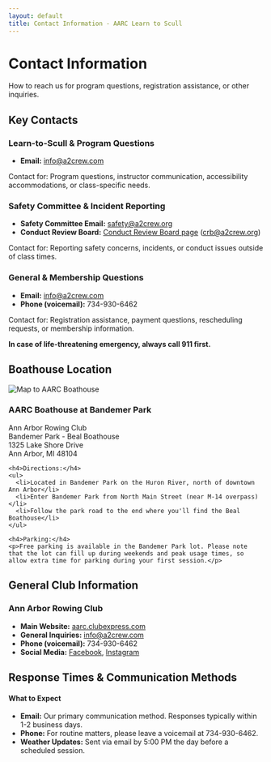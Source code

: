 ```yaml
---
layout: default
title: Contact Information - AARC Learn to Scull
---
```


<div class="about-header">
  <h1>Contact Information</h1>
  <p class="lead">How to reach us for program questions, registration assistance, or other inquiries.</p>
</div>

## Key Contacts

<div class="contact-grid">
  <div class="contact-card">
    <h3>Learn-to-Scull & Program Questions</h3>
    <ul>
      <li><strong>Email:</strong> <a href="mailto:info@a2crew.com">info@a2crew.com</a></li>
    </ul>
    <p>Contact for: Program questions, instructor communication, accessibility accommodations, or class-specific needs.</p>
  </div>
  
  <div class="contact-card">
    <h3>Safety Committee & Incident Reporting</h3>
    <ul>
      <li><strong>Safety Committee Email:</strong> <a href="mailto:safety@a2crew.org">safety@a2crew.org</a></li>
      <li><strong>Conduct Review Board:</strong> <a href="https://aarc.clubexpress.com/content.aspx?page_id=22&club_id=757878&module_id=130907" target="_blank">Conduct Review Board page</a> (<a href="mailto:crb@a2crew.org">crb@a2crew.org</a>)</li>
    </ul>
    <p>Contact for: Reporting safety concerns, incidents, or conduct issues outside of class times.</p>
  </div>
  
  <div class="contact-card">
    <h3>General & Membership Questions</h3>
    <ul>
      <li><strong>Email:</strong> <a href="mailto:info@a2crew.com">info@a2crew.com</a></li>
      <li><strong>Phone (voicemail):</strong> 734-930-6462</li>
    </ul>
    <p>Contact for: Registration assistance, payment questions, rescheduling requests, or membership information.</p>
    <p><strong>In case of life-threatening emergency, always call 911 first.</strong></p>
  </div>
</div>

## Boathouse Location

<div class="location-info">
  <div class="location-map">
    <img src="https://maps.googleapis.com/maps/api/staticmap?center=Bandemer+Park+Ann+Arbor+MI&zoom=14&size=400x300&maptype=roadmap&markers=color:red%7CBandemer+Park+Ann+Arbor+MI" alt="Map to AARC Boathouse" loading="lazy">
  </div>
  
  <div class="location-details">
    <h3>AARC Boathouse at Bandemer Park</h3>
    <p>Ann Arbor Rowing Club<br>
    Bandemer Park - Beal Boathouse<br>
    1325 Lake Shore Drive<br>
    Ann Arbor, MI 48104</p>
    
    <h4>Directions:</h4>
    <ul>
      <li>Located in Bandemer Park on the Huron River, north of downtown Ann Arbor</li>
      <li>Enter Bandemer Park from North Main Street (near M-14 overpass)</li>
      <li>Follow the park road to the end where you'll find the Beal Boathouse</li>
    </ul>
    
    <h4>Parking:</h4>
    <p>Free parking is available in the Bandemer Park lot. Please note that the lot can fill up during weekends and peak usage times, so allow extra time for parking during your first session.</p>
  </div>
</div>

## General Club Information

<div class="club-info">
  <div class="club-contact">
    <h3>Ann Arbor Rowing Club</h3>
    <ul>
      <li><strong>Main Website:</strong> <a href="https://aarc.clubexpress.com" target="_blank">aarc.clubexpress.com</a></li>
      <li><strong>General Inquiries:</strong> <a href="mailto:info@a2crew.com">info@a2crew.com</a></li>
      <li><strong>Phone (voicemail):</strong> 734-930-6462</li>
      <li><strong>Social Media:</strong> 
        <a href="https://www.facebook.com/AnnArborRowingClub/" target="_blank">Facebook</a>, 
        <a href="https://www.instagram.com/annarborrowing" target="_blank">Instagram</a>
      </li>
    </ul>
  </div>
</div>

## Response Times & Communication Methods

<div class="info-box note">
  <h4>What to Expect</h4>
  <ul>
    <li><strong>Email:</strong> Our primary communication method. Responses typically within 1-2 business days.</li>
    <li><strong>Phone:</strong> For routine matters, please leave a voicemail at 734-930-6462.</li>
    <li><strong>Weather Updates:</strong> Sent via email by 5:00 PM the day before a scheduled session.</li>
  </ul>
</div>
